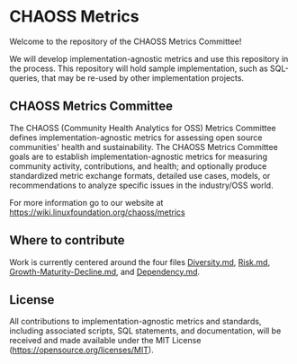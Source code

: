 # CHAOSS Metrics

Welcome to the repository of the CHAOSS Metrics Committee!

We will develop implementation-agnostic metrics and use this repository in the process.
This repository will hold sample implementation, such as SQL-queries, that may be re-used by other implementation projects.

## CHAOSS Metrics Committee

The CHAOSS (Community Health Analytics for OSS) Metrics Committee defines implementation-agnostic metrics for assessing open source communities' health and sustainability. The CHAOSS Metrics Committee goals are to establish implementation-agnostic metrics for measuring community activity, contributions, and health; and optionally produce standardized metric exchange formats, detailed use cases, models, or recommendations to analyze specific issues in the industry/OSS world.

For more information go to our website at https://wiki.linuxfoundation.org/chaoss/metrics

## Where to contribute

Work is currently centered around the four files  [Diversity.md](1_Diversity.md), [Risk.md](3_Risk.md), [Growth-Maturity-Decline.md](2_Growth-Maturity-Decline.md), and [Dependency.md](4_Dependency.md).

## License

All contributions to implementation-agnostic metrics and standards, including associated scripts, SQL statements, and documentation, will be received and made available under the MIT License (https://opensource.org/licenses/MIT).
